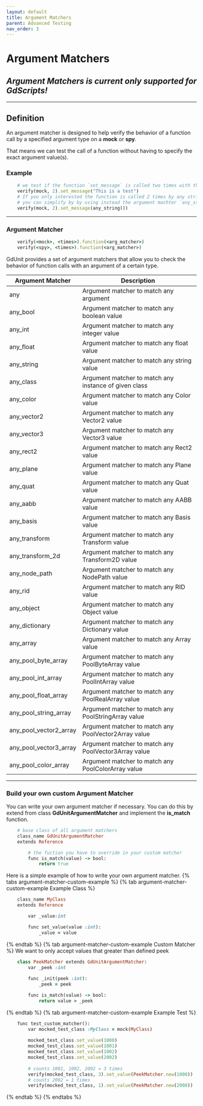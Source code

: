 ```yaml
---
layout: default
title: Argument Matchers
parent: Advanced Testing
nav_order: 3
---
```


# Argument Matchers

## ***Argument Matchers is current only supported for GdScripts!***

---

## Definition
An argument matcher is designed to help verify the behavior of a function call by a specified argument type on a **mock** or **spy**.

That means we can test the call of a function without having to specify the exact argument value(s).

### Example
```ruby
    # we test if the function `set_message` is called two times with the argument `"This is a test"`
    verify(mock, 2).set_message("This is a test")
    # If you only interested the function is called 2 times by any string
    # you can simplify by by using instead the argument machter `any_string()`
    verify(mock, 2).set_message(any_string())
```

---

### Argument Matcher

```ruby
    verify(<mock>, <times>).function(<arg_matcher>)
    verify(<spy>, <times>).function(<arg_matcher>)
```


GdUnit provides a set of argument matchers that allow you to check the behavior of function calls with an argument of a certain type.

|Argument Matcher|Description|
|---|---|
|any | Argument matcher to match any argument|
|any_bool | Argument matcher to match any boolean value|
|any_int | Argument matcher to match any integer value|
|any_float | Argument matcher to match any float value|
|any_string | Argument matcher to match any string value|
|any_class | Argument matcher to match any instance of given class|
|any_color | Argument matcher to match any Color value|
|any_vector2 | Argument matcher to match any Vector2 value|
|any_vector3 | Argument matcher to match any Vector3 value|
|any_rect2 | Argument matcher to match any Rect2 value|
|any_plane | Argument matcher to match any Plane value|
|any_quat | Argument matcher to match any Quat value|
|any_aabb | Argument matcher to match any AABB value|
|any_basis | Argument matcher to match any Basis value|
|any_transform | Argument matcher to match any Transform value|
|any_transform_2d | Argument matcher to match any Transform2D value|
|any_node_path | Argument matcher to match any NodePath value|
|any_rid | Argument matcher to match any RID value|
|any_object | Argument matcher to match any Object value|
|any_dictionary | Argument matcher to match any Dictionary value|
|any_array | Argument matcher to match any Array value|
|any_pool_byte_array | Argument matcher to match any PoolByteArray value|
|any_pool_int_array | Argument matcher to match any PoolIntArray value|
|any_pool_float_array | Argument matcher to match any PoolRealArray value|
|any_pool_string_array | Argument matcher to match any PoolStringArray value|
|any_pool_vector2_array | Argument matcher to match any PoolVector2Array value|
|any_pool_vector3_array | Argument matcher to match any PoolVector3Array value|
|any_pool_color_array | Argument matcher to match any PoolColorArray value|

---

### Build your own custom Argument Matcher
You can write your own argument matcher if necessary. You can do this by extend from class **GdUnitArgumentMatcher** and implement the **is_match** function.

```ruby
    # base class of all argument matchers
    class_name GdUnitArgumentMatcher
    extends Reference

        # the fuction you have to override in your custom matcher
        func is_match(value) -> bool:
            return true
```


Here is a simple example of how to write your own argument matcher.
{% tabs argument-matcher-custom-example %}
{% tab argument-matcher-custom-example Example Class %}
```ruby
    class_name MyClass
    extends Reference

        var _value:int

        func set_value(value :int):
            _value = value
```
{% endtab %}
{% tab argument-matcher-custom-example Custom Matcher %}
We want to only accept values that greater than defined peek
``` ruby
    class PeekMatcher extends GdUnitArgumentMatcher:
        var _peek :int
        
        func _init(peek :int):
            _peek = peek

        func is_match(value) -> bool:
            return value > _peek
```
{% endtab %}
{% tab argument-matcher-custom-example Example Test %}
```ruby
    func test_custom_matcher():
        var mocked_test_class :MyClass = mock(MyClass)
        
        mocked_test_class.set_value(1000)
        mocked_test_class.set_value(1001)
        mocked_test_class.set_value(1002)
        mocked_test_class.set_value(2002)
        
        # counts 1001, 1002, 2002 = 3 times
        verify(mocked_test_class, 3).set_value(PeekMatcher.new(1000))
        # counts 2002 = 1 times
        verify(mocked_test_class, 1).set_value(PeekMatcher.new(2000))
```
{% endtab %}
{% endtabs %}

